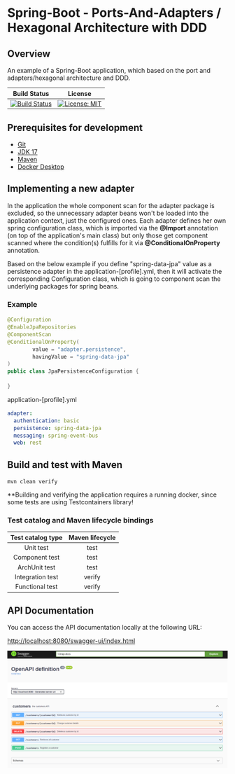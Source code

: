 # Spring-Boot - Ports-And-Adapters / Hexagonal Architecture with DDD


## Overview
An example of a Spring-Boot application, which based on the port and adapters/hexagonal architecture and DDD.

|Build Status|License|
|------------|-------|
|[![Build Status](https://img.shields.io/github/actions/workflow/status/hirannor/springboot-hexagonal-ddd/.github/workflows/maven.yml)](https://github.com/hirannor/springboot-hexagonal-ddd/actions/workflows/maven.yml)|[![License: MIT](https://img.shields.io/badge/License-MIT-yellow.svg)](https://opensource.org/licenses/MIT)|

## Prerequisites for development

- [Git](https://git-scm.com/downloads)
- [JDK 17](https://adoptium.net/)
- [Maven](https://maven.apache.org/download.cgi)
- [Docker Desktop](https://www.docker.com/products/docker-desktop/)

## Implementing a new adapter

In the application the whole component scan for the adapter package is excluded, so the unnecessary adapter beans won't be loaded into the application context, just the configured ones.
Each adapter defines her own spring configuration class, which is imported via the **@Import** annotation (on top of the application's main class) but only those get component scanned where the condition(s) fulfills for it via **@ConditionalOnProperty** annotation.

Based on the below example if you define "spring-data-jpa" value as a persistence adapter in the application-[profile].yml, 
then it will activate the corresponding Configuration class, which is going to component scan the underlying packages for spring beans.

### Example

```java
@Configuration
@EnableJpaRepositories
@ComponentScan
@ConditionalOnProperty(
        value = "adapter.persistence",
        havingValue = "spring-data-jpa"
)
public class JpaPersistenceConfiguration {

}
```

application-[profile].yml
```YAML
adapter:
  authentication: basic
  persistence: spring-data-jpa
  messaging: spring-event-bus
  web: rest
```

## Build and test with Maven
```
mvn clean verify
```

**Building and verifying the application requires a running docker, since some tests are using
Testcontainers library!


### Test catalog and Maven lifecycle bindings

| Test catalog type | Maven lifecycle |
|:-----------------:|:---------------:|
|     Unit test     |      test       |
|  Component test   |      test       |
|   ArchUnit test   |      test       |
| Integration test  |     verify      |
|  Functional test  |     verify      |

## API Documentation
You can access the API documentation locally at the following URL:

[http://localhost:8080/swagger-ui/index.html](http://localhost:8080/swagger-ui/index.html)


![Preview](img/openapi-swagger-ui.PNG)





